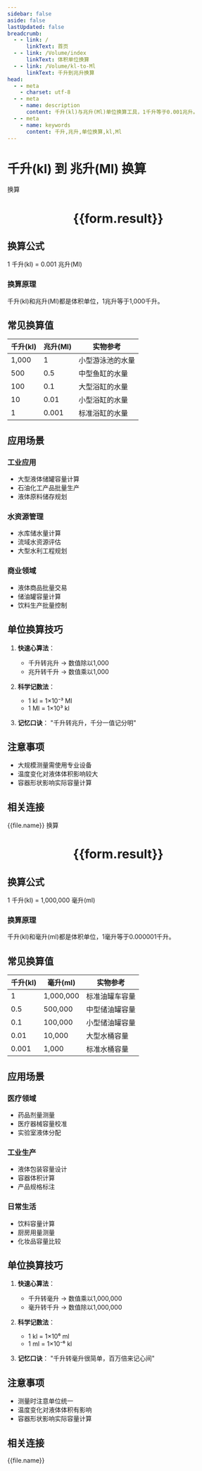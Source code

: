 ```yaml
---
sidebar: false
aside: false
lastUpdated: false
breadcrumb:
  - - link: /
      linkText: 首页
  - - link: /Volume/index
      linkText: 体积单位换算
  - - link: /Volume/kl-to-Ml
      linkText: 千升到兆升换算
head:
  - - meta
    - charset: utf-8
  - - meta
    - name: description
      content: 千升(kl)与兆升(Ml)单位换算工具，1千升等于0.001兆升。
  - - meta
    - name: keywords
      content: 千升,兆升,单位换算,kl,Ml
---
```


# 千升(kl) 到 兆升(Ml) 换算

<script setup>
import { onMounted, reactive, inject ,ref  } from 'vue'
import { NButton,NForm ,NFormItem,NInput,NInputNumber,NSelect,NCard,useMessage ,NGrid ,NGi } from 'naive-ui'
import { defineClientComponent } from 'vitepress'
import { Volume } from '../../files';

const convert = inject('convert')
const formRef = ref(null);
const rules = {
  number:{
    required: true,
    type: 'number',
    trigger: "blur"
  }
}
const form = reactive({
  number:null,
  result:'',
  title:'千升(kl)到兆升(Ml)换算'
})

const convertHandler = (e) => {
  e.preventDefault();
  formRef.value?.validate((errors)=>{
    if (!errors) {
      form.result = `${form.number} kl = ${convert(form.number).from('kl').to('Ml')} Ml`
    }
  })
}
</script>

<n-form size="large" :model="form" ref='formRef' :rules="rules">
  <n-form-item label="数值" path="number">
    <n-input-number size="large" style="width:100%" :min="0" v-model:value="form.number" placeholder="请输入千升数值" />
  </n-form-item>
  <n-form-item>
    <n-button type="info" style="width:100%" @click="convertHandler">换算</n-button>
  </n-form-item>
</n-form>
<n-card embedded :bordered="false" hoverable>
  <div style="text-align:center">
    <h1>{{form.result}}</h1>
  </div>
</n-card>

## 换算公式
1 千升(kl) = 0.001 兆升(Ml)

### 换算原理
千升(kl)和兆升(Ml)都是体积单位，1兆升等于1,000千升。

## 常见换算值
| 千升(kl) | 兆升(Ml) | 实物参考                 |
|---------|---------|--------------------------|
| 1,000   | 1       | 小型游泳池的水量          |
| 500     | 0.5     | 中型鱼缸的水量            |
| 100     | 0.1     | 大型浴缸的水量            |
| 10      | 0.01    | 小型浴缸的水量            |
| 1       | 0.001   | 标准浴缸的水量            |

## 应用场景
### 工业应用
- 大型液体储罐容量计算
- 石油化工产品批量生产
- 液体原料储存规划

### 水资源管理
- 水库储水量计算
- 流域水资源评估
- 大型水利工程规划

### 商业领域
- 液体商品批量交易
- 储油罐容量计算
- 饮料生产批量控制

## 单位换算技巧
1. **快速心算法**：
   - 千升转兆升 → 数值除以1,000
   - 兆升转千升 → 数值乘以1,000

2. **科学记数法**：
   - 1 kl = 1×10⁻³ Ml
   - 1 Ml = 1×10³ kl

3. **记忆口诀**：
   "千升转兆升，千分一值记分明"

## 注意事项
- 大规模测量需使用专业设备
- 温度变化对液体体积影响较大
- 容器形状影响实际容量计算

## 相关连接
<n-grid x-gap="12" :cols="2">
  <n-gi v-for="(file, index) in Volume" :key="index">
    <n-button
      text
      tag="a"
      :href="file.path"
      type="info"
    >
      {{file.name}}
    </n-button>
  </n-gi>
</n-grid>

<script setup>
import { onMounted, reactive, inject ,ref  } from 'vue'
import { NButton,NForm ,NFormItem,NInput,NInputNumber,NSelect,NCard,useMessage ,NGrid ,NGi } from 'naive-ui'
import { defineClientComponent } from 'vitepress'
import { Volume } from '../../files';

const convert = inject('convert')
const formRef = ref(null);
const rules = {
  number:{
    required: true,
    type: 'number',
    trigger: "blur"
  }
}
const form = reactive({
  number:null,
  result:'',
  title:'千升(kl)到毫升(ml)换算'
})

const convertHandler = (e) => {
  e.preventDefault();
  formRef.value?.validate((errors)=>{
    if (!errors) {
      form.result = `${form.number} kl = ${convert(form.number).from('kl').to('ml')} ml`
    }
  })
}
</script>

<n-form size="large" :model="form" ref='formRef' :rules="rules">
  <n-form-item label="数值" path="number">
    <n-input-number size="large" style="width:100%" :min="0" v-model:value="form.number" placeholder="请输入千升数值" />
  </n-form-item>
  <n-form-item>
    <n-button type="info" style="width:100%" @click="convertHandler">换算</n-button>
  </n-form-item>
</n-form>
<n-card embedded :bordered="false" hoverable>
  <div style="text-align:center">
    <h1>{{form.result}}</h1>
  </div>
</n-card>

## 换算公式
1 千升(kl) = 1,000,000 毫升(ml)

### 换算原理
千升(kl)和毫升(ml)都是体积单位，1毫升等于0.000001千升。

## 常见换算值
| 千升(kl) | 毫升(ml) | 实物参考                 |
|---------|---------|--------------------------|
| 1       | 1,000,000 | 标准油罐车容量            |
| 0.5     | 500,000  | 中型储油罐容量            |
| 0.1     | 100,000  | 小型储油罐容量            |
| 0.01    | 10,000   | 大型水桶容量              |
| 0.001   | 1,000    | 标准水桶容量              |

## 应用场景
### 医疗领域
- 药品剂量测量
- 医疗器械容量校准
- 实验室液体分配

### 工业生产
- 液体包装容量设计
- 容器体积计算
- 产品规格标注

### 日常生活
- 饮料容量计算
- 厨房用量测量
- 化妆品容量比较

## 单位换算技巧
1. **快速心算法**：
   - 千升转毫升 → 数值乘以1,000,000
   - 毫升转千升 → 数值除以1,000,000

2. **科学记数法**：
   - 1 kl = 1×10⁶ ml
   - 1 ml = 1×10⁻⁶ kl

3. **记忆口诀**：
   "千升转毫升很简单，百万倍来记心间"

## 注意事项
- 测量时注意单位统一
- 温度变化对液体体积有影响
- 容器形状影响实际容量计算

## 相关连接
<n-grid x-gap="12" :cols="2">
  <n-gi v-for="(file, index) in Volume" :key="index">
    <n-button
      text
      tag="a"
      :href="file.path"
      type="info"
    >
      {{file.name}}
    </n-button>
  </n-gi>
</n-grid>